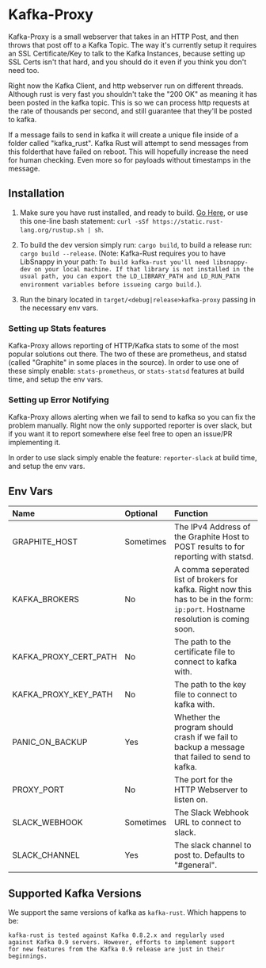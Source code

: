 # Kafka-Proxy #

Kafka-Proxy is a small webserver that takes in an HTTP Post, and then throws that post off to a Kafka
Topic. The way it's currently setup it requires an SSL Certificate/Key to talk to the Kafka Instances,
because setting up SSL Certs isn't that hard, and you should do it even if you think you don't need
too.

Right now the Kafka Client, and http webserver run on different threads. Although rust is very fast
you shouldn't take the "200 OK" as meaning it has been posted in the kafka topic. This is so we can
process http requests at the rate of thousands per second, and still guarantee that they'll be
posted to kafka.

If a message fails to send in kafka it will create a unique file inside of a folder called "kafka_rust".
Kafka Rust will attempt to send messages from this folderthat have failed on reboot. This will
hopefully increase the need for human checking. Even more so for payloads without timestamps in the message.

## Installation ##

1. Make sure you have rust installed, and ready to build. [Go Here][rust_link], or use this one-line bash statement:
  `curl -sSf https://static.rust-lang.org/rustup.sh | sh`.

2. To build the dev version simply run: `cargo build`, to build a release run: `cargo build --release`.
  (Note: Kafka-Rust requires you to have LibSnappy in your path: ```To build kafka-rust you'll need libsnappy-dev on your local machine. If that library is not installed in the usual path, you can export the LD_LIBRARY_PATH and LD_RUN_PATH environment variables before issueing cargo build.```).

3. Run the binary located in `target/<debug|release>kafka-proxy` passing in the necessary env vars.

### Setting up Stats features ###

Kafka-Proxy allows reporting of HTTP/Kafka stats to some of the most popular solutions out there.
The two of these are prometheus, and statsd (called "Graphite" in some places in the source).
In order to use one of these simply enable: `stats-prometheus`, or `stats-statsd` features at build time,
and setup the env vars.

### Setting up Error Notifying ###

Kafka-Proxy allows alerting when we fail to send to kafka so you can fix the problem manually.
Right now the only supported reporter is over slack, but if you want it to report somewhere else feel
free to open an issue/PR implementing it.

In order to use slack simply enable the feature: `reporter-slack` at build time, and setup the env vars.

## Env Vars ##

| Name                  | Optional  | Function                                                                                                                          |
|:----------------------|:----------|:----------------------------------------------------------------------------------------------------------------------------------|
| GRAPHITE_HOST         | Sometimes | The IPv4 Address of the Graphite Host to POST results to for reporting with statsd.                                               |
| KAFKA_BROKERS         | No        | A comma seperated list of brokers for kafka. Right now this has to be in the form: `ip:port`. Hostname resolution is coming soon. |
| KAFKA_PROXY_CERT_PATH | No        | The path to the certificate file to connect to kafka with.                                                                        |
| KAFKA_PROXY_KEY_PATH  | No        | The path to the key file to connect to kafka with.                                                                                |
| PANIC_ON_BACKUP       | Yes       | Whether the program should crash if we fail to backup a message that failed to send to kafka.                                     |
| PROXY_PORT            | No        | The port for the HTTP Webserver to listen on.                                                                                     |
| SLACK_WEBHOOK         | Sometimes | The Slack Webhook URL to connect to slack.                                                                                        |
| SLACK_CHANNEL         | Yes       | The slack channel to post to. Defaults to "#general".                                                                             |

## Supported Kafka Versions ##

We support the same versions of kafka as `kafka-rust`. Which happens to be:
```
kafka-rust is tested against Kafka 0.8.2.x and regularly used
against Kafka 0.9 servers. However, efforts to implement support
for new features from the Kafka 0.9 release are just in their
beginnings.
```

[rust_link]: https://www.rust-lang.org/en-US/downloads.html
